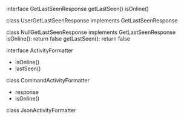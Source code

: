 interface GetLastSeenResponse
  getLastSeen()
  isOnline()

class UserGetLastSeenResponse implements GetLastSeenResponse

class NullGetLastSeenResponse implements GetLastSeenResponse
    isOnline(): return false
    getLastSeen(): return false

interface ActivityFormatter
  - isOnline()
  - lastSeen()

class CommandActivityFormatter
  - response
  - isOnline()

class JsonActivityFormatter